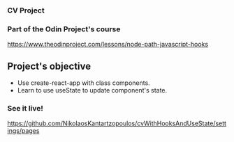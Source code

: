 ### CV Project

### Part of the Odin Project's course
https://www.theodinproject.com/lessons/node-path-javascript-hooks

## Project's objective

- Use create-react-app with class components.
- Learn to use useState to update component's state.

### See it live!

https://github.com/NikolaosKantartzopoulos/cvWithHooksAndUseState/settings/pages
